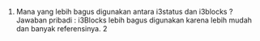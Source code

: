 1. Mana yang lebih bagus digunakan antara i3status dan i3blocks ? 
   Jawaban pribadi : 
   i3Blocks lebih bagus digunakan karena lebih mudah dan banyak referensinya. 
2 
